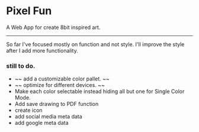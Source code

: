 # Pixel Fun
A Web App for create 8bit inspired art.
***
So far I've focused mostly on function and not style. I'll improve the style after I add more functionality.

### still to do.
* ~~ add a customizable color pallet. ~~
* ~~ optimize for different devices. ~~
* Make each color selectable instead hiding all but one for Single Color Mode.
* Add save drawing to PDF function
* create icon
* add social media meta data
* add google meta data